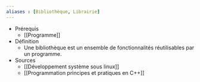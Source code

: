 ```yaml
---
aliases : [Bibliothèque, Librairie]
---
```


- Prérequis
	- [[Programme]]
- Définition
	-	Une bibliothèque est un ensemble de fonctionnalités réutilisables par un programme.
- Sources
	- [[Développement système sous linux]]
	- [[Programmation principes et pratiques en C++]]
